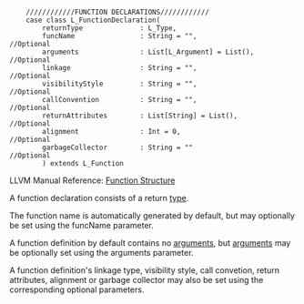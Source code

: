 
```
    ////////////FUNCTION DECLARATIONS////////////
    case class L_FunctionDeclaration(
        returnType              : L_Type,
        funcName                : String = "",               //Optional
        arguments               : List[L_Argument] = List(), //Optional
        linkage                 : String = "",               //Optional
        visibilityStyle         : String = "",               //Optional
        callConvention          : String = "",               //Optional
        returnAttributes        : List[String] = List(),     //Optional
        alignment               : Int = 0,                   //Optional
        garbageCollector        : String = ""                //Optional
        ) extends L_Function

```

LLVM Manual Reference: [Function Structure](http://llvm.org/docs/LangRef.html#functionstructure)

A function declaration consists of a return [type](L_Type.md).

The function name is automatically generated by default, but may optionally be set using the funcName parameter.

A function definition by default contains no [arguments](L_Argument.md), but [arguments](L_Argument.md) may be optionally set using the arguments parameter.

A function definition's linkage type, visibility style, call convetion, return attributes,  alignment or garbage collector may also be set using the corresponding optional parameters.